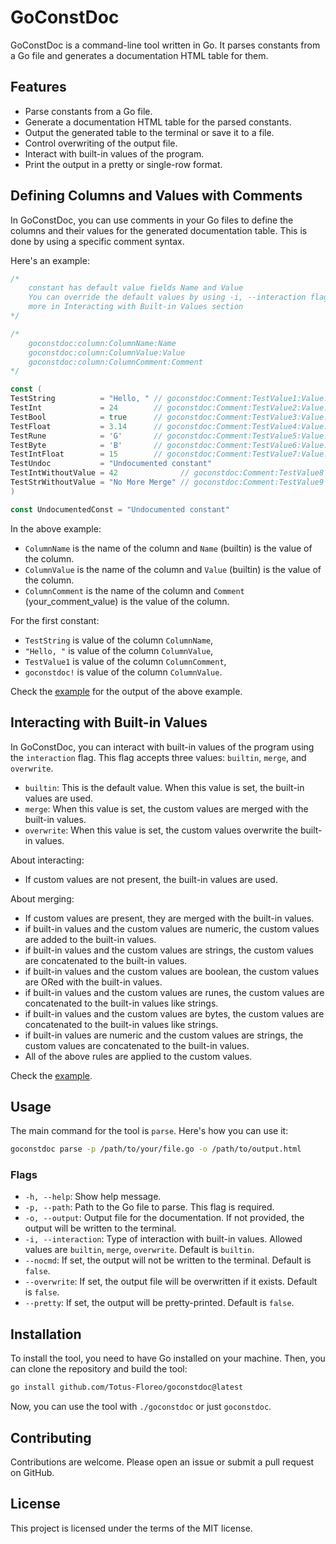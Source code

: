 # GoConstDoc

GoConstDoc is a command-line tool written in Go. It parses constants from a Go file and generates a documentation HTML table for them.

## Features

- Parse constants from a Go file.
- Generate a documentation HTML table for the parsed constants.
- Output the generated table to the terminal or save it to a file.
- Control overwriting of the output file.
- Interact with built-in values of the program.
- Print the output in a pretty or single-row format.

## Defining Columns and Values with Comments

In GoConstDoc, you can use comments in your Go files to define the columns and their values for the generated documentation table. This is done by using a specific comment syntax.

Here's an example:

```go
/*
    constant has default value fields Name and Value
    You can override the default values by using -i, --interaction flag, 
    more in Interacting with Built-in Values section
*/

/*
	goconstdoc:column:ColumnName:Name
	goconstdoc:column:ColumnValue:Value
	goconstdoc:column:ColumnComment:Comment
*/

const (
TestString          = "Hello, " // goconstdoc:Comment:TestValue1:Value:goconstdoc!
TestInt             = 24        // goconstdoc:Comment:TestValue2:Value:24
TestBool            = true      // goconstdoc:Comment:TestValue3:Value:true
TestFloat           = 3.14      // goconstdoc:Comment:TestValue4:Value:3.14
TestRune            = 'G'       // goconstdoc:Comment:TestValue5:Value:o
TestByte            = 'B'       // goconstdoc:Comment:TestValue6:Value:66
TestIntFloat        = 15        // goconstdoc:Comment:TestValue7:Value:10.5
TestUndoc           = "Undocumented constant"
TestIntWithoutValue = 42              // goconstdoc:Comment:TestValue8
TestStrWithoutValue = "No More Merge" // goconstdoc:Comment:TestValue9
)

const UndocumentedConst = "Undocumented constant"
```

In the above example:

- `ColumnName` is the name of the column and `Name` (builtin) is the value of the column.
- `ColumnValue` is the name of the column and `Value` (builtin) is the value of the column.
- `ColumnComment` is the name of the column and `Comment` (your_comment_value) is the value of the column.

For the first constant:

- `TestString` is value of the column `ColumnName`, 
- `"Hello, "` is value of the column `ColumnValue`,
- `TestValue1` is value of the column `ColumnComment`,
- `goconstdoc!` is value of the column `ColumnValue`.

Check the [example](https://totus-floreo.github.io/goconstdoc/) for the output of the above example.

## Interacting with Built-in Values

In GoConstDoc, you can interact with built-in values of the program using the `interaction` flag. This flag accepts three values: `builtin`, `merge`, and `overwrite`.

- `builtin`: This is the default value. When this value is set, the built-in values are used.
- `merge`: When this value is set, the custom values are merged with the built-in values.
- `overwrite`: When this value is set, the custom values overwrite the built-in values.

About interacting:
- If custom values are not present, the built-in values are used.

About merging:
- If custom values are present, they are merged with the built-in values.
- if built-in values and the custom values are numeric, the custom values are added to the built-in values.
- if built-in values and the custom values are strings, the custom values are concatenated to the built-in values.
- if built-in values and the custom values are boolean, the custom values are ORed with the built-in values.
- if built-in values and the custom values are runes, the custom values are concatenated to the built-in values like strings.
- if built-in values and the custom values are bytes, the custom values are concatenated to the built-in values like strings.
- if built-in values are numeric and the custom values are strings, the custom values are concatenated to the built-in values.
- All of the above rules are applied to the custom values.

Check the [example](https://totus-floreo.github.io/goconstdoc/).

## Usage

The main command for the tool is `parse`. Here's how you can use it:

```bash
goconstdoc parse -p /path/to/your/file.go -o /path/to/output.html
```

### Flags

- `-h, --help`: Show help message.
- `-p, --path`: Path to the Go file to parse. This flag is required.
- `-o, --output`: Output file for the documentation. If not provided, the output will be written to the terminal.
- `-i, --interaction`: Type of interaction with built-in values. Allowed values are `builtin`, `merge`, `overwrite`. Default is `builtin`.
- `--nocmd`: If set, the output will not be written to the terminal. Default is `false`.
- `--overwrite`: If set, the output file will be overwritten if it exists. Default is `false`.
- `--pretty`: If set, the output will be pretty-printed. Default is `false`.

## Installation

To install the tool, you need to have Go installed on your machine. Then, you can clone the repository and build the tool:

```bash
go install github.com/Totus-Floreo/goconstdoc@latest
```

Now, you can use the tool with `./goconstdoc` or just `goconstdoc`.

## Contributing

Contributions are welcome. Please open an issue or submit a pull request on GitHub.

## License

This project is licensed under the terms of the MIT license.
